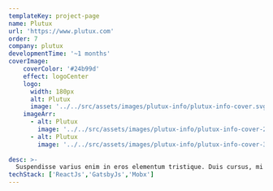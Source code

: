 ```yaml
---
templateKey: project-page
name: Plutux
url: 'https://www.plutux.com'
order: 7
company: plutux
developmentTime: '~1 months'
coverImage:
    coverColor: '#24b99d'
    effect: logoCenter
    logo:
      width: 180px
      alt: Plutux
      image: '../../src/assets/images/plutux-info/plutux-info-cover.svg'
    imageArr: 
      - alt: Plutux
        image: '../../src/assets/images/plutux-info/plutux-info-cover-2.png'
      - alt: Plutux
        image: '../../src/assets/images/plutux-info/plutux-info-cover-3.png'
    
desc: >-
  Suspendisse varius enim in eros elementum tristique. Duis cursus, mi quis viverra ornare, eros dolor interdum nulla.
techStack: ['ReactJs','GatsbyJs','Mobx']
---
```

